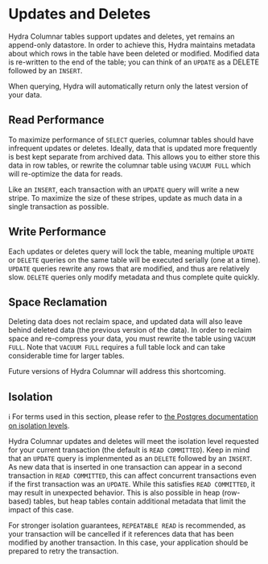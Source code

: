 # Updates and Deletes

Hydra Columnar tables support updates and deletes, yet remains an append-only datastore. In order to achieve this,
Hydra maintains metadata about which rows in the table have been deleted or modified. Modified data is re-written
to the end of the table; you can think of an `UPDATE` as a DELETE followed by an `INSERT`.

When querying, Hydra will automatically return only the latest version of your data.

## Read Performance

To maximize performance of `SELECT` queries, columnar tables should have infrequent updates or deletes. Ideally, data that
is updated more frequently is best kept separate from archived data. This allows you to either store this data in row
tables, or rewrite the columnar table using `VACUUM FULL` which will re-optimize the data for reads.

Like an `INSERT`, each transaction with an `UPDATE` query will write a new stripe. To maximize the size of these stripes,
update as much data in a single transaction as possible.

## Write Performance

Each updates or deletes query will lock the table, meaning multiple `UPDATE` or `DELETE` queries on the same table will be
executed serially (one at a time). `UPDATE` queries rewrite any rows that are modified, and thus are relatively slow.
`DELETE` queries only modify metadata and thus complete quite quickly.

## Space Reclamation

Deleting data does not reclaim space, and updated data will also leave behind deleted data (the previous version of the
data). In order to reclaim space and re-compress your data, you must rewrite the table using `VACUUM FULL`. Note that
`VACUUM FULL` requires a full table lock and can take considerable time for larger tables.

Future versions of Hydra Columnar will address this shortcoming.

## Isolation

ℹ️ For terms used in this section, please refer to [the Postgres documentation on isolation levels][tx-iso].

[tx-iso]: https://www.postgresql.org/docs/current/transaction-iso.html

Hydra Columnar updates and deletes will meet the isolation level requested for your current transaction
(the default is `READ COMMITTED`).
Keep in mind that an `UPDATE` query is implenmented as an `DELETE` followed by an `INSERT`.
As new data that is inserted in one transaction can appear in a second transaction in `READ COMMITTED`,
this can affect concurrent transactions even if the first transaction was an `UPDATE`.
While this satisfies `READ COMMITTED`, it may result in unexpected behavior.
This is also possible in heap (row-based) tables,
but heap tables contain additional metadata that limit the impact of this case.

For stronger isolation guarantees, `REPEATABLE READ` is recommended,
as your transaction will be cancelled if it references data that has been modified by another transaction.
In this case, your application should be prepared to retry the transaction.

